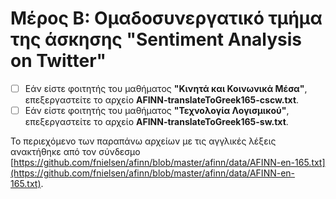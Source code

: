 # Μέρος Β: Ομαδοσυνεργατικό τμήμα της άσκησης "Sentiment Analysis on Twitter"

- [ ] Εάν είστε φοιτητής του μαθήματος **"Κινητά και Κοινωνικά Μέσα"**, επεξεργαστείτε το αρχείο **AFINN-translateToGreek165-cscw.txt**.
- [ ] Εάν είστε φοιτητής του μαθήματος **"Τεχνολογία Λογισμικού"**, επεξεργαστείτε το αρχείο **AFINN-translateToGreek165-sw.txt**.

Το περιεχόμενο των παραπάνω αρχείων με τις αγγλικές λέξεις ανακτήθηκε από τον σύνδεσμο [https://github.com/fnielsen/afinn/blob/master/afinn/data/AFINN-en-165.txt](https://github.com/fnielsen/afinn/blob/master/afinn/data/AFINN-en-165.txt).
